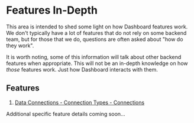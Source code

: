 # Features In-Depth

This area is intended to shed some light on how Dashboard features work. We don't typically have a lot of features that do not rely on some backend team, but for those that we do, questions are often asked about "how do they work".

It is worth noting, some of this information will talk about other backend features when appropriate. This will not be an in-depth knowledge on how _those_ features work. Just how Dashboard interacts with them.

## Features

1. [Data Connections - Connection Types - Connections](./connections.md)

Additional specific feature details coming soon...

<!-- TODO: Model Serving Tokens -->
<!-- TODO: Jupyter Tile & Notebook Namespace (ex. rhods-notebooks) -->
